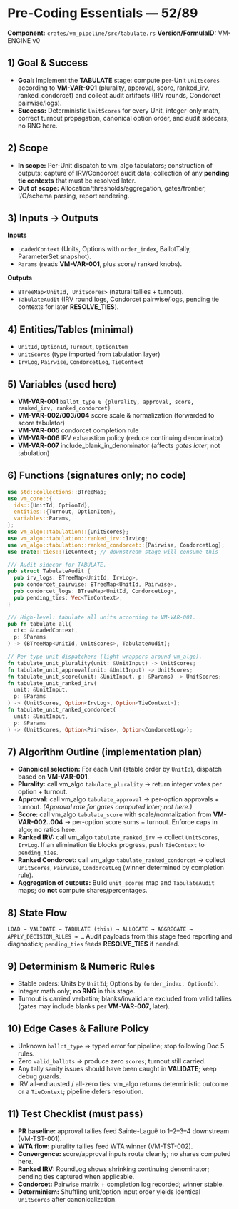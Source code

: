 
# Pre-Coding Essentials — 52/89

**Component:** `crates/vm_pipeline/src/tabulate.rs`
**Version/FormulaID:** VM-ENGINE v0

## 1) Goal & Success

* **Goal:** Implement the **TABULATE** stage: compute per-Unit `UnitScores` according to **VM-VAR-001** (plurality, approval, score, ranked\_irv, ranked\_condorcet) and collect audit artifacts (IRV rounds, Condorcet pairwise/logs).
* **Success:** Deterministic `UnitScores` for every Unit, integer-only math, correct turnout propagation, canonical option order, and audit sidecars; no RNG here.

## 2) Scope

* **In scope:** Per-Unit dispatch to vm\_algo tabulators; construction of outputs; capture of IRV/Condorcet audit data; collection of any **pending tie contexts** that must be resolved later.
* **Out of scope:** Allocation/thresholds/aggregation, gates/frontier, I/O/schema parsing, report rendering.

## 3) Inputs → Outputs

**Inputs**

* `LoadedContext` (Units, Options with `order_index`, BallotTally, ParameterSet snapshot).
* `Params` (reads **VM-VAR-001**, plus score/ ranked knobs).

**Outputs**

* `BTreeMap<UnitId, UnitScores>` (natural tallies + turnout).
* `TabulateAudit` (IRV round logs, Condorcet pairwise/logs, pending tie contexts for later **RESOLVE\_TIES**).

## 4) Entities/Tables (minimal)

* `UnitId`, `OptionId`, `Turnout`, `OptionItem`
* `UnitScores` (type imported from tabulation layer)
* `IrvLog`, `Pairwise`, `CondorcetLog`, `TieContext`

## 5) Variables (used here)

* **VM-VAR-001** `ballot_type ∈ {plurality, approval, score, ranked_irv, ranked_condorcet}`
* **VM-VAR-002/003/004** score scale & normalization (forwarded to score tabulator)
* **VM-VAR-005** condorcet completion rule
* **VM-VAR-006** IRV exhaustion policy (reduce continuing denominator)
* **VM-VAR-007** include\_blank\_in\_denominator (affects *gates later*, not tabulation)

## 6) Functions (signatures only; no code)

```rust
use std::collections::BTreeMap;
use vm_core::{
  ids::{UnitId, OptionId},
  entities::{Turnout, OptionItem},
  variables::Params,
};
use vm_algo::tabulation::{UnitScores};
use vm_algo::tabulation::ranked_irv::IrvLog;
use vm_algo::tabulation::ranked_condorcet::{Pairwise, CondorcetLog};
use crate::ties::TieContext; // downstream stage will consume this

/// Audit sidecar for TABULATE.
pub struct TabulateAudit {
  pub irv_logs: BTreeMap<UnitId, IrvLog>,
  pub condorcet_pairwise: BTreeMap<UnitId, Pairwise>,
  pub condorcet_logs: BTreeMap<UnitId, CondorcetLog>,
  pub pending_ties: Vec<TieContext>,
}

/// High-level: tabulate all units according to VM-VAR-001.
pub fn tabulate_all(
  ctx: &LoadedContext,
  p: &Params
) -> (BTreeMap<UnitId, UnitScores>, TabulateAudit);

// Per-type unit dispatchers (light wrappers around vm_algo).
fn tabulate_unit_plurality(unit: &UnitInput) -> UnitScores;
fn tabulate_unit_approval(unit: &UnitInput) -> UnitScores;
fn tabulate_unit_score(unit: &UnitInput, p: &Params) -> UnitScores;
fn tabulate_unit_ranked_irv(
  unit: &UnitInput,
  p: &Params
) -> (UnitScores, Option<IrvLog>, Option<TieContext>);
fn tabulate_unit_ranked_condorcet(
  unit: &UnitInput,
  p: &Params
) -> (UnitScores, Option<Pairwise>, Option<CondorcetLog>);
```

## 7) Algorithm Outline (implementation plan)

* **Canonical selection:** For each Unit (stable order by `UnitId`), dispatch based on **VM-VAR-001**.
* **Plurality:** call vm\_algo `tabulate_plurality` → return integer votes per option + turnout.
* **Approval:** call vm\_algo `tabulate_approval` → per-option approvals + turnout. *(Approval rate for gates computed later; not here.)*
* **Score:** call vm\_algo `tabulate_score` with scale/normalization from **VM-VAR-002..004** → per-option score sums + turnout. Enforce caps in algo; no ratios here.
* **Ranked IRV:** call vm\_algo `tabulate_ranked_irv` → collect `UnitScores`, `IrvLog`. If an elimination tie blocks progress, push `TieContext` to `pending_ties`.
* **Ranked Condorcet:** call vm\_algo `tabulate_ranked_condorcet` → collect `UnitScores`, `Pairwise`, `CondorcetLog` (winner determined by completion rule).
* **Aggregation of outputs:** Build `unit_scores` map and `TabulateAudit` maps; do **not** compute shares/percentages.

## 8) State Flow

`LOAD → VALIDATE → TABULATE (this) → ALLOCATE → AGGREGATE → APPLY_DECISION_RULES → …`
Audit payloads from this stage feed reporting and diagnostics; `pending_ties` feeds **RESOLVE\_TIES** if needed.

## 9) Determinism & Numeric Rules

* Stable orders: Units by `UnitId`; Options by `(order_index, OptionId)`.
* Integer math only; **no RNG** in this stage.
* Turnout is carried verbatim; blanks/invalid are excluded from valid tallies (gates may include blanks per **VM-VAR-007**, later).

## 10) Edge Cases & Failure Policy

* Unknown `ballot_type` ⇒ typed error for pipeline; stop following Doc 5 rules.
* Zero `valid_ballots` ⇒ produce zero `scores`; turnout still carried.
* Any tally sanity issues should have been caught in **VALIDATE**; keep debug guards.
* IRV all-exhausted / all-zero ties: vm\_algo returns deterministic outcome or a `TieContext`; pipeline defers resolution.

## 11) Test Checklist (must pass)

* **PR baseline:** approval tallies feed Sainte-Laguë to 1–2–3–4 downstream (VM-TST-001).
* **WTA flow:** plurality tallies feed WTA winner (VM-TST-002).
* **Convergence:** score/approval inputs route cleanly; no shares computed here.
* **Ranked IRV:** RoundLog shows shrinking continuing denominator; pending ties captured when applicable.
* **Condorcet:** Pairwise matrix + completion log recorded; winner stable.
* **Determinism:** Shuffling unit/option input order yields identical `UnitScores` after canonicalization.
